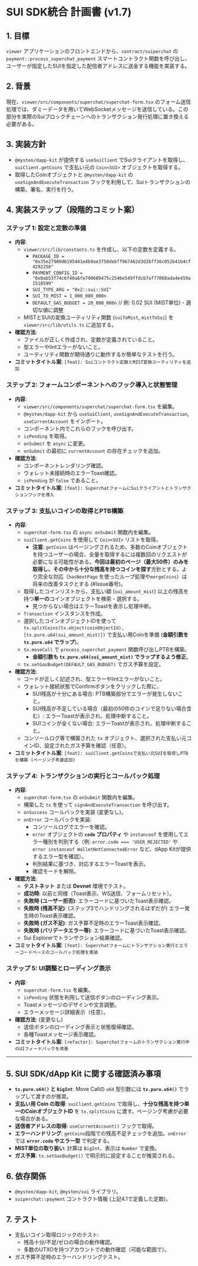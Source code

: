 # SUI SDK統合 計画書 (v1.7)

## 1. 目標

`viewer` アプリケーションのフロントエンドから、`contract/suiperchat` の `payment::process_superchat_payment` スマートコントラクト関数を呼び出し、ユーザーが指定したSUIを指定した配信者アドレスに送金する機能を実装する。

## 2. 背景

現在、`viewer/src/components/superchat/superchat-form.tsx` のフォーム送信処理では、ダミーデータを用いてWebSocketメッセージを送信している。この部分を実際のSuiブロックチェーンへのトランザクション発行処理に置き換える必要がある。

## 3. 実装方針

*   `@mysten/dapp-kit` が提供する `useSuiClient` でSuiクライアントを取得し、`suiClient.getCoins` で支払い元の `Coin<SUI>` オブジェクトを取得する。
*   取得したCoinオブジェクトと `@mysten/dapp-kit` の `useSignAndExecuteTransaction` フックを利用して、Suiトランザクションの構築、署名、実行を行う。

## 4. 実装ステップ（段階的コミット案）

### ステップ 1: 設定と定数の準備

*   **内容**:
    *   `viewer/src/lib/constants.ts` を作成し、以下の定数を定義する。
        *   `PACKAGE_ID = "0x35e27980d6195441e4b9ae3750debff967462d3d2bff36c052b41b4cf4292258"`
        *   `PAYMENT_CONFIG_ID = "0x0ab53f74c6f40a6fe790689475c2546e549ffdcb7af77068ada4e459a1518599"`
        *   `SUI_TYPE_ARG = "0x2::sui::SUI"`
        *   `SUI_TO_MIST = 1_000_000_000n`
        *   `DEFAULT_GAS_BUDGET = 20_000_000n` // 例: 0.02 SUI (MIST単位) - 適切な値に調整
    *   MISTとSUIの変換ユーティリティ関数 (`suiToMist`, `mistToSui`) を `viewer/src/lib/utils.ts` に追加する。
*   **確認方法**:
    *   ファイルが正しく作成され、定数が定義されていること。
    *   型エラーやlintエラーがないこと。
    *   ユーティリティ関数が期待通りに動作するか簡単なテストを行う。
*   **コミットタイトル案**: `[feat]: Suiコントラクト定数とMIST変換ユーティリティを追加`

### ステップ 2: フォームコンポーネントへのフック導入と状態管理

*   **内容**:
    *   `viewer/src/components/superchat/superchat-form.tsx` を編集。
    *   `@mysten/dapp-kit` から `useSuiClient`, `useSignAndExecuteTransaction`, `useCurrentAccount` をインポート。
    *   コンポーネント内でこれらのフックを呼び出す。
    *   `isPending` を取得。
    *   `onSubmit` を `async` に変更。
    *   `onSubmit` の最初に `currentAccount` の存在チェックを追加。
*   **確認方法**:
    *   コンポーネントレンダリング確認。
    *   ウォレット未接続時のエラーToast確認。
    *   `isPending` が `false` であること。
*   **コミットタイトル案**: `[feat]: SuperchatフォームにSuiクライアントとトランザクションフックを導入`

### ステップ 3: 支払いコインの取得とPTB構築

*   **内容**:
    *   `superchat-form.tsx` の `async onSubmit` 関数内を編集。
    *   `suiClient.getCoins` を使用して `Coin<SUI>` リストを取得。
        *   **注意**: `getCoins` はページングされるため、多数のCoinオブジェクトを持つユーザーの場合、全量を取得するには複数回のリクエストが必要になる可能性がある。**今回は最初のページ（最大50件）のみを取得し、その中から十分な残高を持つコインを探す**方針とする。より完全な対応（`hasNextPage` を使ったループ処理や`mergeCoins`）は将来の改善タスクとする (#Issue番号)。
    *   取得したコインリストから、支払い額 (`sui_amount_mist`) 以上の残高を持つ**単一の**コインオブジェクトを検索・選択する。
        *   見つからない場合はエラーToastを表示し処理中断。
    *   `Transaction` インスタンスを作成。
    *   選択したコインオブジェクトIDを使って `tx.splitCoins(tx.object(coinObjectId), [tx.pure.u64(sui_amount_mist)])` で支払い用Coinを準備 (**金額引数を `tx.pure.u64` でラップ**)。
    *   `tx.moveCall` で `process_superchat_payment` 関数呼び出しPTBを構築。
        *   **金額引数も `tx.pure.u64(sui_amount_mist)` でラップするよう修正**。
    *   `tx.setGasBudget(DEFAULT_GAS_BUDGET)` でガス予算を設定。
*   **確認方法**:
    *   コードが正しく記述され、型エラーやlintエラーがないこと。
    *   ウォレット接続状態でConfirmボタンをクリックした際に、
        *   SUI残高が十分にある場合: PTB構築部分でエラーが発生しないこと。
        *   SUI残高が不足している場合（最初の50件のコインで足りない場合含む）: エラーToastが表示され、処理中断すること。
        *   SUIコインが全くない場合: エラーToastが表示され、処理中断すること。
    *   コンソールログ等で構築された `tx` オブジェクト、選択された支払い元コインID、設定されたガス予算を確認（任意）。
*   **コミットタイトル案**: `[feat]: suiClient.getCoinsで支払い元SUIを取得しPTBを構築 (ページング考慮追加)`

### ステップ 4: トランザクションの実行とコールバック処理

*   **内容**:
    *   `superchat-form.tsx` の `onSubmit` 関数内を編集。
    *   構築した `tx` を使って `signAndExecuteTransaction` を呼び出す。
    *   `onSuccess` コールバックを実装 (変更なし)。
    *   `onError` コールバックを実装:
        *   コンソールログでエラーを確認。
        *   `error` オブジェクトの **`code` プロパティ** や `instanceof` を使用してエラー種別を判別する（例: `error.code === 'USER_REJECTED'` や `error instanceof WalletNotConnectedError` など、dApp Kitが提供するエラー型を確認）。
        *   判別結果に基づき、対応するエラーToastを表示。
        *   確認モードを解除。
*   **確認方法**:
    *   **テストネット** または **Devnet** 環境でテスト。
    *   **成功時**: 以前と同様（Toast表示、WS送信、フォームリセット）。
    *   **失敗時 (ユーザー拒否)**: エラーコードに基づいたToast表示確認。
    *   **失敗時 (残高不足)**: (ステップ3でハンドリングされるはずだが) エラー発生時のToast表示確認。
    *   **失敗時 (ガス不足)**: ガス予算不足時のエラーToast表示確認。
    *   **失敗時 (バリデータエラー等)**: エラーコードに基づいたToast表示確認。
    *   Sui Explorerでトランザクション結果確認。
*   **コミットタイトル案**: `[feat]: Superchatフォームにトランザクション実行とエラーコードベースのコールバック処理を実装`

### ステップ 5: UI調整とローディング表示

*   **内容**:
    *   `superchat-form.tsx` を編集。
    *   `isPending` 状態を利用して送信ボタンのローディング表示。
    *   Toastメッセージのデザインや文言調整。
    *   エラーメッセージ詳細表示（任意）。
*   **確認方法**: (変更なし)
    *   送信ボタンのローディング表示と状態復帰確認。
    *   各種Toastメッセージ表示確認。
*   **コミットタイトル案**: `[refactor]: Superchatフォームのトランザクション実行中のUIフィードバックを改善`

---

## 5. SUI SDK/dApp Kit に関する確認済み事項

*   **`tx.pure.u64()` と `BigInt`**: Move Callの `u64` 型引数には **`tx.pure.u64()`** でラップして渡すのが推奨。
*   **支払い用 Coin の取得**: `suiClient.getCoins` で取得し、**十分な残高を持つ単一のCoinオブジェクトID** を `tx.splitCoins` に渡す。ページング考慮が必要な場合がある。
*   **送信者アドレスの取得**: `useCurrentAccount()` フックで取得。
*   **エラーハンドリング**: `getCoins`段階での残高不足チェックを追加。`onError` では **`error.code` やエラー型** で判定する。
*   **MIST単位の取り扱い**: 計算は `BigInt`、表示は `Number` で変換。
*   **ガス予算**: `tx.setGasBudget()` で明示的に設定することが推奨される。

## 6. 依存関係

*   `@mysten/dapp-kit`, `@mysten/sui` ライブラリ。
*   `suiperchat::payment` コントラクト情報 (上記4.1で定義した定数)。

## 7. テスト

*   支払いコイン取得ロジックのテスト:
    *   残高十分/不足/ゼロの場合の動作確認。
    *   多数のUTXOを持つアカウントでの動作確認（可能な範囲で）。
*   ガス予算不足時のエラーハンドリングテスト。